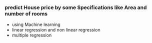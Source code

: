 ### predict House price by some Specifications like Area and number of rooms 
- using Machine learning
- linear regression and non linear regression 
- multiple regression
